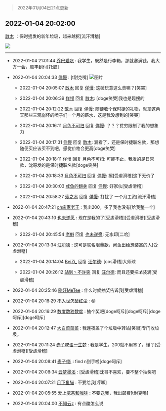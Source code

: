 > 2022年01月04日21点更新
<link rel="stylesheet" href="https://cdn.jsdelivr.net/gh/taotie6/sampleJSON@main/css/photo_show.css">
<meta name="referrer" content="no-referrer" />


 ## 2022-01-04 20:02:00 

 [㪚木](https://www.coolapk.com/feed/32596310?shareKey=OGQ0MDQ2MGI5MmRmNjFkNDM3ZjU~) ：保时捷发的新年垃圾，越来越抠[流汗滑稽] 

<div class="album">
<img class="img-item" src="https://image.coolapk.com/feed/2022/0104/20/1081091_de1e493b_7718_8812_842@2494x3325.jpeg" />
</div>

 ------- 

- 2022-01-04 21:01:44 [乔巴爱吃](uid=927862) : 我学生，既然是行李箱，那就塞满钱，我大方一会，顺丰到付[托腮] 

- 2022-01-04 20:04:33 [佯慢](uid=888105) : [t耐克嘴] ![图片](https://image.coolapk.com/feed/2022/0104/20/888105_be797fe8_7873_0354_697@1080x2400.jpeg)

    - 2022-01-04 20:05:07 [㪚木](uid=1081091) 回复 [佯慢](uid=888105): 这破玩意这么贵嘛？[笑哭] 

    - 2022-01-04 20:06:39 [佯慢](uid=888105) 回复 [㪚木](uid=1081091): [doge笑哭]我也是现搜的 

    - 2022-01-04 20:12:22 [㪚木](uid=1081091) 回复 [佯慢](uid=888105): 随便收个保时捷的礼物，就顶这两天那些三观崩坏的喷子们一个月的薪水，这是我没想到的[笑哭] 

    - 2022-01-04 20:16:11 [月色不可扫](uid=3639201) 回复 [佯慢](uid=888105): ？？？贫穷限制了我的想象力 

    - 2022-01-04 20:17:31 [佯慢](uid=888105) 回复 [㪚木](uid=1081091): 漏看了，还是保时捷联名款，那想随便买应该买不到吧，感觉价格会更高[doge笑哭] 

    - 2022-01-04 20:18:11 [佯慢](uid=888105) 回复 [月色不可扫](uid=3639201): 可能不止，我发的是日常款，沈哥发的是保时捷联名款[doge笑哭] 

    - 2022-01-04 20:18:33 [月色不可扫](uid=3639201) 回复 [佯慢](uid=888105): 擦[受虐滑稽]这下无价了 

    - 2022-01-04 20:30:03 [咸鱼的翻身](uid=3945270) 回复 [佯慢](uid=888105): 好家伙[受虐滑稽] 

    - 2022-01-04 20:58:27 [殇之木](uid=1085570) 回复 [佯慢](uid=888105): 打扰了   一个月工资[流汗滑稽] 

- 2022-01-04 20:47:21 [oh施家老王](uid=1796584) : 我出200，多了我也没有[给我整一个] 

- 2022-01-04 20:43:10 [也未遂愿](uid=3056500) : 现在是我的了[受虐滑稽][受虐滑稽][受虐滑稽] 

    - 2022-01-04 20:45:54 [老魁](uid=1703096) 回复 [也未遂愿](uid=3056500): 无水印[二哈] 

- 2022-01-04 20:13:34 [汪尔德](uid=1595236) : 这可是联名限量款，闲鱼出给想装富的人[受虐滑稽] 

    - 2022-01-04 20:14:04 [BeiZi_](uid=2094091) 回复 [汪尔德](uid=1595236): [cos滑稽]大师球 

    - 2022-01-04 20:26:12 [站到丶不许笑](uid=1165627) 回复 [汪尔德](uid=1595236): 而且还要把💰装满[受虐滑稽] 

- 2022-01-04 20:25:46 [刚好MeTee](uid=860189) : 什么时候抽奖告诉我[受虐滑稽] 

- 2022-01-04 20:18:29 [不入世怎破红尘](uid=4402915) : 😢 

- 2022-01-04 20:16:29 [数度数独数度](uid=1649918) : 抽个奖吧[doge呵斥][doge呵斥][doge呵斥][doge呵斥] 

- 2022-01-04 20:12:47 [大白菜菜菜](uid=2081020) : 我连夜盖了个垃圾中转站[笑眼]专门收垃圾。 

- 2022-01-04 20:11:24 [赤子呓语一生梦](uid=2015674) : 我是学生，200就不用塞了，懂？[受虐滑稽][受虐滑稽] 

- 2022-01-04 20:08:41 [麦子俊i](uid=800098) : find n到手啦[doge呵斥] 

- 2022-01-04 20:08:34 [云梦墨溪](uid=938645) : [受虐滑稽]沈哥不喜欢，要不整个抽奖吧 

- 2022-01-04 20:07:21 [月下鱼猫](uid=1362030) : 不要给我[哼唧] 

- 2022-01-04 20:05:55 [爱上浓茶和咖啡](uid=2216899) : 不要送我，我出邮费[t耐克嘴] 

- 2022-01-04 20:04:00 [不知云z](uid=5657858) : 有点酸怎么说 

